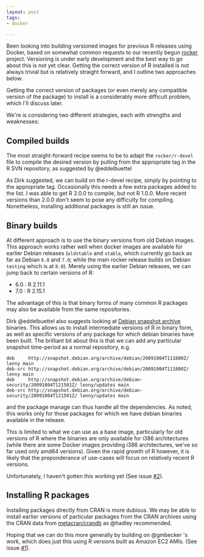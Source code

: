 ```yaml
---
layout: post
tags:
- docker

---
```



Been looking into building versioned images for previous R releases using
Docker, based on somewhat common requests to our recently begun [rocker](http://github.com/rocker-org)
project. Versioning is under early development and the best way to go about this is not yet
clear.  Getting the correct version of R installed is not always trivial
but is relatively straight forward, and I outline two approaches below.

Getting the correct version of packages (or even merely any compatible
version of the package) to install is a considerably more difficult
problem, which I'll discuss later.

We're is considering two different strategies, each with
strengths and weaknesses:

## Compiled builds ##

The most straight-forward recipe seems to be to adapt the `rocker/r-devel`
file to compile the desired version by pulling from the appropriate tag
in the R SVN repository, as suggested by @eddelbuettel


As Dirk suggested, we can build on the r-devel recipe, simply by pointing
to the appropriate tag.  Occasionally this needs a few extra packages
added to the list.  I was able to get R 2.0.0 to compile, but not R 1.0.0.
More recent versions than 2.0.0 don't seem to pose any difficulty for compiling.
Nonetheless, installing additional packages is still an issue.

## Binary builds ##

At different approach is to use the binary versions from old Debian images.
This approach works rather well when docker images are available for
earlier Debian releases (`oldstable` and `stable`, which currently go back
as far as Debian `6.0` and `7.0`; while the main rocker release builds
on Debian `testing` which is at `8.0`).  Merely using the earlier Debian
releases, we can jump back to certain versions of R:

- 6.0 : R 2.11.1
- 7.0 : R 2.15.1

The advantage of this is that binary forms of many common R packages may
also be available from the same repositories.

Dirk @eddelbuettel also suggests looking at [Debian snapshot
archive](http://snapshot.debian.org/) binaries. This allows us to install
intermediate versions of R in binary form, as well as specific versions of
any package for which debian binaries have been built.  The brilliant bit
about this is that we can add any particular snapshot time-period as a normal
repository, e.g.

```
deb     http://snapshot.debian.org/archive/debian/20091004T111800Z/ lenny main
deb-src http://snapshot.debian.org/archive/debian/20091004T111800Z/ lenny main
deb     http://snapshot.debian.org/archive/debian-security/20091004T121501Z/ lenny/updates main
deb-src http://snapshot.debian.org/archive/debian-security/20091004T121501Z/ lenny/updates main
```

and the package manage can thus handle all the dependencies. As noted, this
works only for those packages for which we have debian binaries available
in the release.

This is limited to what we can use as a base image, particularly for old
versions of R where the binaries are only available for i386 architectures
(while there are some Docker images providing i386 architectures, we've so
far used only amd64 versions). Given the rapid growth of R however, it is likely
that the preponderance of use-cases will focus on relatively recent R versions.


Unfortunately, I haven't gotten this working yet (See issue [#2](https://github.com/rocker-org/rocker-versioned/issues/2)).

## Installing R packages ##


Installing packages directly from CRAN is more dubious.  We may be able
to install earlier versions of particular packages from the CRAN archives
using the CRAN data from [metacran/crandb](https://github.com/metacran/crandb)
as @hadley recommended.

Hoping that we can do this more generally by building on @gmbecker 's work,
which does just this using R versions built as Amazon EC2 AMIs.  (See issue [#1](https://github.com/rocker-org/rocker-versioned/issues/1)).
